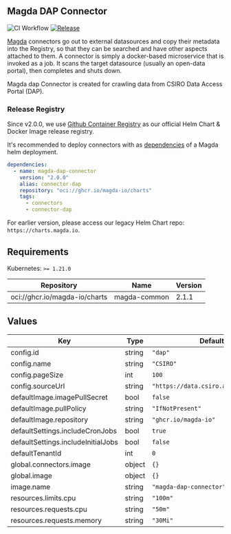 ## Magda DAP Connector

![CI Workflow](https://github.com/magda-io/magda-dap-connector/workflows/Main%20CI%20Workflow/badge.svg?branch=master) [![Release](https://img.shields.io/github/release/magda-io/magda-dap-connector.svg)](https://github.com/magda-io/magda-dap-connector/releases)

[Magda](https://github.com/magda-io/magda) connectors go out to external datasources and copy their metadata into the Registry, so that they can be searched and have other aspects attached to them. A connector is simply a docker-based microservice that is invoked as a job. It scans the target datasource (usually an open-data portal), then completes and shuts down.

Magda dap Connector is created for crawling data from CSIRO Data Access Portal (DAP).

### Release Registry

Since v2.0.0, we use [Github Container Registry](https://docs.github.com/en/packages/working-with-a-github-packages-registry/working-with-the-container-registry) as our official Helm Chart & Docker Image release registry.

It's recommended to deploy connectors with as [dependencies](https://helm.sh/docs/topics/chart_best_practices/dependencies/) of a Magda helm deployment.

```yaml
dependencies:
  - name: magda-dap-connector
    version: "2.0.0"
    alias: connector-dap
    repository: "oci://ghcr.io/magda-io/charts"
    tags:
      - connectors
      - connector-dap
```

For earlier version, please access our legacy Helm Chart repo: `https://charts.magda.io`.

## Requirements

Kubernetes: `>= 1.21.0`

| Repository | Name | Version |
|------------|------|---------|
| oci://ghcr.io/magda-io/charts | magda-common | 2.1.1 |

## Values

| Key | Type | Default | Description |
|-----|------|---------|-------------|
| config.id | string | `"dap"` |  |
| config.name | string | `"CSIRO"` |  |
| config.pageSize | int | `100` |  |
| config.sourceUrl | string | `"https://data.csiro.au/dap/ws/v2/"` |  |
| defaultImage.imagePullSecret | bool | `false` |  |
| defaultImage.pullPolicy | string | `"IfNotPresent"` |  |
| defaultImage.repository | string | `"ghcr.io/magda-io"` |  |
| defaultSettings.includeCronJobs | bool | `true` |  |
| defaultSettings.includeInitialJobs | bool | `false` |  |
| defaultTenantId | int | `0` |  |
| global.connectors.image | object | `{}` |  |
| global.image | object | `{}` |  |
| image.name | string | `"magda-dap-connector"` |  |
| resources.limits.cpu | string | `"100m"` |  |
| resources.requests.cpu | string | `"50m"` |  |
| resources.requests.memory | string | `"30Mi"` |  |